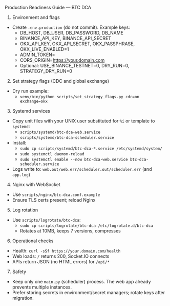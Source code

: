 Production Readiness Guide — BTC DCA

1) Environment and flags
- Create `.env.production` (do not commit). Example keys:
  - DB_HOST, DB_USER, DB_PASSWORD, DB_NAME
  - BINANCE_API_KEY, BINANCE_API_SECRET
  - OKX_API_KEY, OKX_API_SECRET, OKX_PASSPHRASE, OKX_LIVE_ENABLED=1
  - ADMIN_TOKEN=<secure-random>
  - CORS_ORIGIN=https://your.domain.com
  - Optional: USE_BINANCE_TESTNET=0, DRY_RUN=0, STRATEGY_DRY_RUN=0

2) Set strategy flags (CDC and global exchange)
- Dry run example:
  - `venv/bin/python scripts/set_strategy_flags.py cdc=on exchange=okx`

3) Systemd services
- Copy unit files with your UNIX user substituted for `%i` or template to `systemd`:
  - `scripts/systemd/btc-dca-web.service`
  - `scripts/systemd/btc-dca-scheduler.service`
- Install:
  - `sudo cp scripts/systemd/btc-dca-*.service /etc/systemd/system/`
  - `sudo systemctl daemon-reload`
  - `sudo systemctl enable --now btc-dca-web.service btc-dca-scheduler.service`
- Logs write to: `web.out/web.err/scheduler.out/scheduler.err` (and `app.log`)

4) Nginx with WebSocket
- Use `scripts/nginx/btc-dca.conf.example`
- Ensure TLS certs present; reload Nginx

5) Log rotation
- Use `scripts/logrotate/btc-dca`:
  - `sudo cp scripts/logrotate/btc-dca /etc/logrotate.d/btc-dca`
  - Rotates at 10MB, keeps 7 versions, compresses

6) Operational checks
- Health: `curl -sSf https://your.domain.com/health`
- Web loads: `/` returns 200, Socket.IO connects
- APIs return JSON (no HTML errors) for `/api/*`

7) Safety
- Keep only one `main.py` (scheduler) process. The web app already prevents multiple instances.
- Prefer storing secrets in environment/secret managers; rotate keys after migration.

